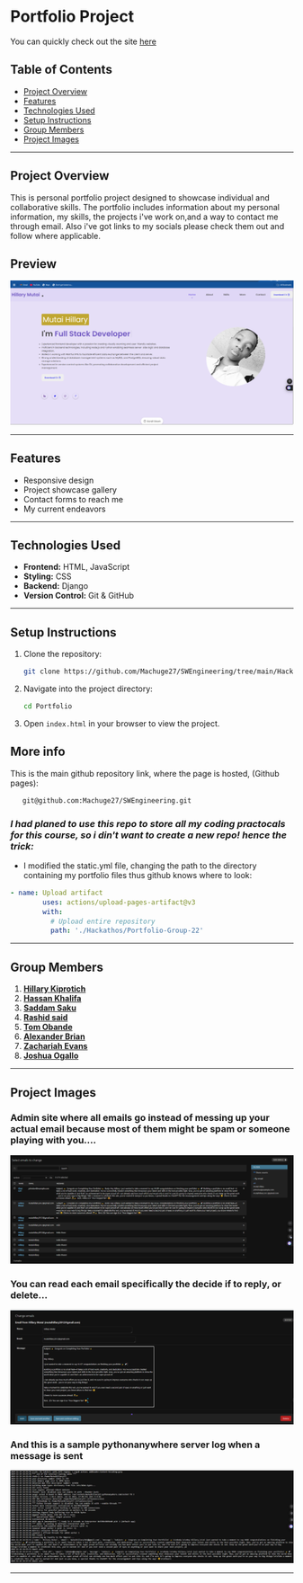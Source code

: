 
# Portfolio Project

You can quickly check out the site [here](https://machuge27.github.io/SWEngineering/)

## Table of Contents
- [Project Overview](#project-overview)
- [Features](#features)
- [Technologies Used](#technologies-used)
- [Setup Instructions](#setup-instructions)
- [Group Members](#group-members)
- [Project Images](#project-images)

---

## Project Overview
This is personal portfolio project designed to showcase individual and collaborative skills. The portfolio includes information about my personal information, my skills, the projects i've work on,and a way to contact me through email. Also i've got links to my socials please check them out and follow where applicable.

## Preview

![alt text](image-5.png)

---

## Features
- Responsive design
- Project showcase gallery
- Contact forms to reach me
- My current endeavors

---

## Technologies Used
- **Frontend:** HTML, JavaScript 
- **Styling:** CSS
- **Backend:** Django
- **Version Control:** Git & GitHub

---

## Setup Instructions
1. Clone the repository:
   ```bash
   git clone https://github.com/Machuge27/SWEngineering/tree/main/Hackathos/Portfolio
   ```
2. Navigate into the project directory:
   ```bash
   cd Portfolio
   ```
3. Open `index.html` in your browser to view the project.

## More info
This is the main github repository link, where the page is hosted, (Github pages):

```bash
   git@github.com:Machuge27/SWEngineering.git
```   
### _I had planed to use this repo to store all my coding practocals for this course, so i din't want to create a new repo! hence the trick:_

- I modified the static.yml file, changing the path to the directory containing my portfolio files thus github knows where to look:

```yml
- name: Upload artifact
        uses: actions/upload-pages-artifact@v3
        with:
          # Upload entire repository
          path: './Hackathos/Portfolio-Group-22'
```
---

## Group Members
1. **[Hillary Kiprotich](https://github.com/Machuge27/SWEngineering/tree/main/Hackathos/Portfolio)**
2. **[Hassan Khalifa](https://github.com/Faruq-Feroz/Hassan-Faruq)**
3. **[Saddam Saku](https://github.com/SaddamTechie/saddamtechie.github.io)**
4. **[Rashid said](https://github.com/SirRasheed/portfoliorasheed.git)**
5. **[Tom Obande](https://github.com/tbrowns/portfolio)**
6. **[Alexander Brian](https://github.com/BrianKachumba/HACKATHON.git)**
7. **[Zachariah Evans](https://github.com/Eva254-ke/myportfolio)**
7. **[Joshua Ogallo](https://github.com/ogallj/my_portfolio)**


---

## Project Images
### Admin site where all emails go instead of messing up your actual email because most of them might be spam or someone playing with you....
![alt text](image.png)

### You can read each email specifically the decide if to reply, or delete...
![alt text](image-1.png)

### And this is a sample pythonanywhere server log when a message is sent
![alt text](image-4.png)

---
